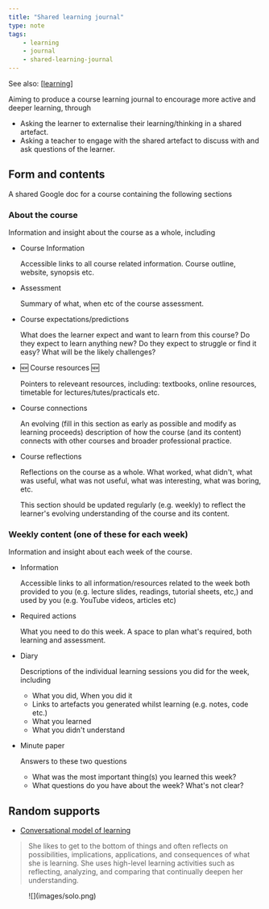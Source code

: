 ```yaml
---
title: "Shared learning journal"
type: note
tags: 
    - learning
    - journal
    - shared-learning-journal
---
```


See also: [[learning]]

Aiming to produce a course learning journal to encourage more active and deeper learning, through

- Asking the learner to externalise their learning/thinking in a shared artefact.
- Asking a teacher to engage with the shared artefact to discuss with and ask questions of the learner.

## Form and contents

A shared Google doc for a course containing the following sections

### About the course

Information and insight about the course as a whole, including

- Course Information

    Accessible links to all course related information. Course outline, website, synopsis etc.

- Assessment

    Summary of what, when etc of the course assessment.

- Course expectations/predictions

    What does the learner expect and want to learn from this course? Do they expect to learn anything new? Do they expect to struggle or find it easy? What will be the likely challenges?

- 🆕 Course resources 🆕 

    Pointers to releveant resources, including: textbooks, online resources, timetable for lectures/tutes/practicals etc.

- Course connections

    An evolving (fill in this section as early as possible and modify as learning proceeds) description of how the course (and its content) connects with other courses and broader professional practice.

- Course reflections

    Reflections on the course as a whole. What worked, what didn't, what was useful, what was not useful, what was interesting, what was boring, etc.

    This section should be updated regularly (e.g. weekly) to reflect the learner's evolving understanding of the course and its content.

### Weekly content (one of these for each week)

Information and insight about each week of the course.

- Information

    Accessible links to all information/resources related to the week both provided to you (e.g. lecture slides, readings, tutorial sheets, etc,) and used by you (e.g. YouTube videos, articles etc)

- Required actions

    What you need to do this week. A space to plan what's required, both learning and assessment.

- Diary

    Descriptions of the individual learning sessions you did for the week, including

    - What you did, When you did it
    - Links to artefacts you generated whilst learning (e.g. notes, code etc.)
    - What you learned
    - What you didn't understand

- Minute paper 

    Answers to these two questions

    - What was the most important thing(s) you learned this week?
    - What questions do you have about the week? What's not clear?


## Random supports

- [Conversational model of learning](https://acbart.com/learningandteaching/LearningAndTeaching/www.learningandteaching.info/learning/pask.html)

>  She likes to get to the bottom of things and often reflects on possibilities, implications, applications, and consequences of what she is learning. She uses high-level learning activities such as reflecting, analyzing, and comparing that continually deepen her understanding.

<figure markdown>
![](images/solo.png)
</figure>


[//begin]: # "Autogenerated link references for markdown compatibility"
[learning]: learning "Learning"
[//end]: # "Autogenerated link references"